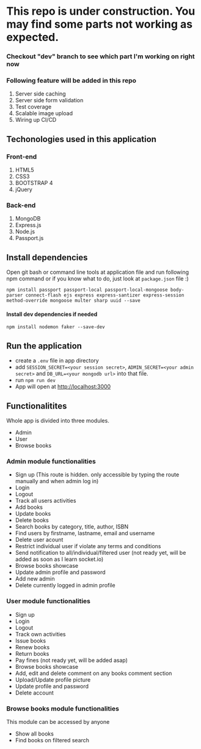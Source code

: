 # This repo is under construction. You may find some parts not working as expected.

### Checkout "dev" branch to see which part I'm working on right now

### Following feature will be added in this repo

1. Server side caching
2. Server side form validation
3. Test coverage
4. Scalable image upload
5. Wiring up CI/CD



## Techonologies used in this application

### Front-end

1. HTML5
2. CSS3
3. BOOTSTRAP 4
4. jQuery

### Back-end

1. MongoDB
2. Express.js
3. Node.js
4. Passport.js

## Install dependencies

Open git bash or command line tools at application file and run following npm command or if you know what to do, just look at `package.json` file :)

`npm install passport passport-local passport-local-mongoose body-parser connect-flash ejs express express-santizer express-session method-override mongoose multer sharp uuid --save`

#### Install dev dependencies if needed

`npm install nodemon faker --save-dev`

## Run the application

- create a `.env` file in app directory
- add `SESSION_SECRET=<your session secret>`, `ADMIN_SECRET=<your admin secret>` and `DB_URL=<your mongodb url>` into that file.
- run `npm run dev`
- App will open at [http://localhost:3000](http://localhost:3000)

## Functionalitites

Whole app is divided into three modules.

- Admin
- User
- Browse books

### Admin module functionalities

- Sign up (This route is hidden. only accessible by typing the route manually and when admin log in)
- Login
- Logout
- Track all users activities
- Add books
- Update books
- Delete books
- Search books by category, title, author, ISBN
- Find users by firstname, lastname, email and username
- Delete user acount
- Restrict individual user if violate any terms and conditions
- Send notification to all/individual/filtered user (not ready yet, will be added as soon as I learn socket.io)
- Browse books showcase
- Update admin profile and password
- Add new admin
- Delete currently logged in admin profile

### User module functionalities

- Sign up
- Login
- Logout
- Track own activities
- Issue books
- Renew books
- Return books
- Pay fines (not ready yet, will be added asap)
- Browse books showcase
- Add, edit and delete comment on any books comment section
- Upload/Update profile picture
- Update profile and password
- Delete account

### Browse books module functionalities

This module can be accessed by anyone

- Show all books
- Find books on filtered search
